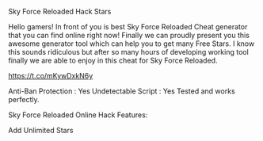 Sky Force Reloaded Hack Stars

Hello gamers! In front of you is best Sky Force Reloaded Cheat generator that you can find online right now! Finally we can proudly present you this awesome generator tool which can help you to get many Free Stars. I know this sounds ridiculous but after so many hours of developing working tool finally we are able to enjoy in this cheat for Sky Force Reloaded.

https://t.co/mKywDxkN6y

Anti-Ban Protection : Yes
Undetectable Script : Yes
Tested and works perfectly.

Sky Force Reloaded Online Hack Features:

Add Unlimited Stars
